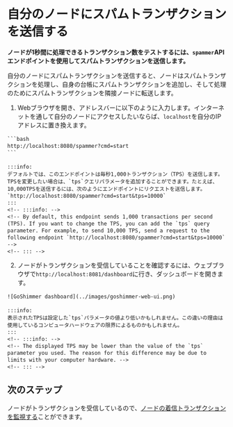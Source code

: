 # 自分のノードにスパムトランザクションを送信する
<!-- # Send spam transactions to your node -->

**ノードが1秒間に処理できるトランザクション数をテストするには、`spammer`APIエンドポイントを使用してスパムトランザクションを送信します。**
<!-- **To test how many transactions per second your node can process, you can use a `spammer` API endpoint to send it spam transactions.** -->

自分のノードにスパムトランザクションを送信すると、ノードはスパムトランザクションを処理し、自身の台帳にスパムトランザクションを追加し、そして処理のためにスパムトランザクションを隣接ノードに転送します。
<!-- When you send your node spam transactions, it processes them, adds them to its ledger, and forwards them to its neighbors for processing. -->

1. Webブラウザを開き、アドレスバーに以下のように入力します。インターネットを通して自分のノードにアクセスしたいならば、`localhost`を自分のIPアドレスに置き換えます。
  <!-- 1. Open a web browser and enter the following into the address bar. If you want to access your node through the Internet, replace `localhost` with your IP address. -->

    ```bash
    http://localhost:8080/spammer?cmd=start
    ```

    :::info:
    デフォルトでは、このエンドポイントは毎秒1,000トランザクション（TPS）を送信します。TPSを変更したい場合は、`tps`クエリパラメータを追加することができます。たとえば、10,000TPSを送信するには、次のようにエンドポイントにリクエストを送信します。`http://localhost:8080/spammer?cmd=start&tps=10000`
    :::
    <!-- :::info: -->
    <!-- By default, this endpoint sends 1,000 transactions per second (TPS). If you want to change the TPS, you can add the `tps` query parameter. For example, to send 10,000 TPS, send a request to the following endpoint `http://localhost:8080/spammer?cmd=start&tps=10000` -->
    <!-- ::: -->

2. ノードがトランザクションを受信していることを確認するには、ウェブブラウザで`http://localhost:8081/dashboard`に行き、ダッシュボードを開きます。
  <!-- 2. To check that your node is receiving transactions, open the dashboard by going to `http://localhost:8081/dashboard` in a web browser -->

    ![GoShimmer dashboard](../images/goshimmer-web-ui.png)

    :::info:
    表示されたTPSは設定した`tps`パラメータの値より低いかもしれません。この違いの理由は使用しているコンピュータハードウェアの限界によるものかもしれません。
    :::
    <!-- :::info: -->
    <!-- The displayed TPS may be lower than the value of the `tps` parameter you used. The reason for this difference may be due to limits with your computer hardware. -->
    <!-- ::: -->

## 次のステップ
<!-- ## Next steps -->

ノードがトランザクションを受信しているので、[ノードの着信トランザクションを監視する](../how-to-guides/subscribe-to-events.md)ことができます。
<!-- Now that your node is receiving transactions, you can [monitor it for incoming transaction](../how-to-guides/subscribe-to-events.md) to see the transaction data. -->
